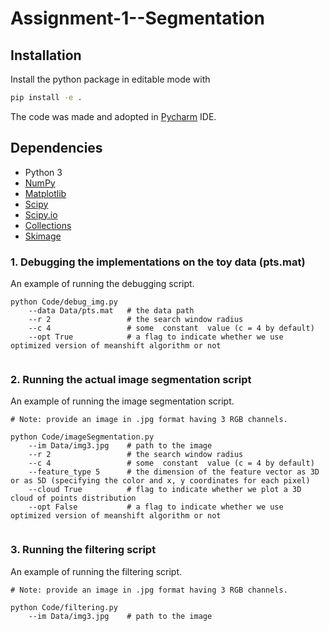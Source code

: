 # Assignment-1--Segmentation



## Installation

Install the python package in editable mode with
```bash
pip install -e .
```

The code was made and adopted in [Pycharm](https://www.jetbrains.com/pycharm/) IDE.

## Dependencies

- Python 3
- [NumPy](http://www.numpy.org/)
- [Matplotlib](https://matplotlib.org/)
- [Scipy](https://www.scipy.org/)
- [Scipy.io](https://docs.scipy.org/doc/scipy/reference/io.html)
- [Collections](https://docs.python.org/3/library/collections.html)
- [Skimage](https://scikit-image.org/)

### 1. Debugging the implementations on the toy data (pts.mat)
An example of running the debugging script. 
```
python Code/debug_img.py
    --data Data/pts.mat   # the data path
    --r 2                 # the search window radius
    --c 4                 # some  constant  value (c = 4 by default)
    --opt True            # a flag to indicate whether we use optimized version of meanshift algorithm or not
    
```
### 2. Running the actual image segmentation script
An example of running the image segmentation script. 
```
# Note: provide an image in .jpg format having 3 RGB channels.

python Code/imageSegmentation.py
    --im Data/img3.jpg    # path to the image
    --r 2                 # the search window radius
    --c 4                 # some  constant  value (c = 4 by default)
    --feature_type 5      # the dimension of the feature vector as 3D or as 5D (specifying the color and x, y coordinates for each pixel)
    --cloud True          # flag to indicate whether we plot a 3D cloud of points distribution
    --opt False           # a flag to indicate whether we use optimized version of meanshift algorithm or not
    
```

### 3. Running the filtering script
An example of running the filtering script. 
```
# Note: provide an image in .jpg format having 3 RGB channels.

python Code/filtering.py
    --im Data/img3.jpg    # path to the image
    
```
